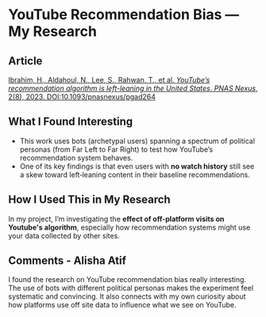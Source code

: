 # YouTube Recommendation Bias — My Research

## Article  
[Ibrahim, H., Aldahoul, N., Lee, S., Rahwan, T., et al. _YouTube’s recommendation algorithm is left-leaning in the United States_. _PNAS Nexus_, 2(8), 2023. DOI:10.1093/pnasnexus/pgad264](https://academic.oup.com/pnasnexus/article/2/8/pgad264/7242446) 

## What I Found Interesting  
- This work uses bots (archetypal users) spanning a spectrum of political personas (from Far Left to Far Right) to test how YouTube’s recommendation system behaves.  
- One of its key findings is that even users with **no watch history** still see a skew toward left‐leaning content in their baseline recommendations. 

## How I Used This in My Research  
In my project, I’m investigating the **effect of off-platform visits on Youtube's algorithm**, especially how recommendation systems might use your data collected by other sites. 
## Comments - Alisha Atif
I found the research on YouTube recommendation bias really interesting. The use of bots with different political personas makes the experiment feel systematic and convincing. It also connects with my own curiosity about how platforms use off site data to influence what we see on YouTube.
